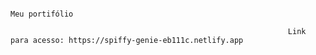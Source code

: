                                                                               Meu portifólio

                                                                  Link para acesso: https://spiffy-genie-eb111c.netlify.app
